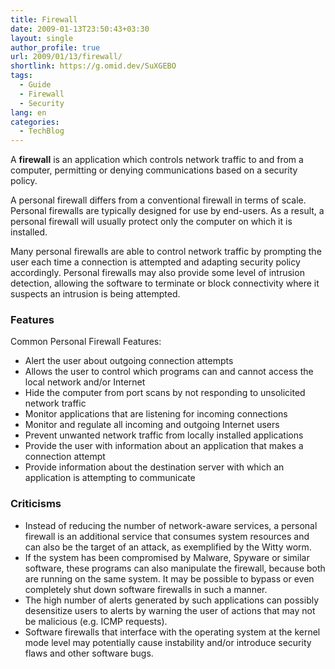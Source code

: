 ```yaml
---
title: Firewall
date: 2009-01-13T23:50:43+03:30
layout: single
author_profile: true
url: 2009/01/13/firewall/
shortlink: https://g.omid.dev/SuXGEBO
tags:
  - Guide
  - Firewall
  - Security
lang: en
categories: 
  - TechBlog
---
```

A **firewall** is an application which controls network traffic to and from a computer, permitting or denying communications based on a security policy.  
  
A personal firewall differs from a conventional firewall in terms of scale. Personal firewalls are typically designed for use by end-users. As a result, a personal firewall will usually protect only the computer on which it is installed.  
  
Many personal firewalls are able to control network traffic by prompting the user each time a connection is attempted and adapting security policy accordingly. Personal firewalls may also provide some level of intrusion detection, allowing the software to terminate or block connectivity where it suspects an intrusion is being attempted.  
  
### Features
  
Common Personal Firewall Features:  

* Alert the user about outgoing connection attempts
* Allows the user to control which programs can and cannot access the local network and/or Internet
* Hide the computer from port scans by not responding to unsolicited network traffic
* Monitor applications that are listening for incoming connections
* Monitor and regulate all incoming and outgoing Internet users
* Prevent unwanted network traffic from locally installed applications
* Provide the user with information about an application that makes a connection attempt
* Provide information about the destination server with which an application is attempting to communicate

### Criticisms

* Instead of reducing the number of network-aware services, a personal firewall is an additional service that consumes system resources and can also be the target of an attack, as exemplified by the Witty worm.
* If the system has been compromised by Malware, Spyware or similar software, these programs can also manipulate the firewall, because both are running on the same system. It may be possible to bypass or even completely shut down software firewalls in such a manner.
* The high number of alerts generated by such applications can possibly desensitize users to alerts by warning the user of actions that may not be malicious (e.g. ICMP requests).
* Software firewalls that interface with the operating system at the kernel mode level may potentially cause instability and/or introduce security flaws and other software bugs.
